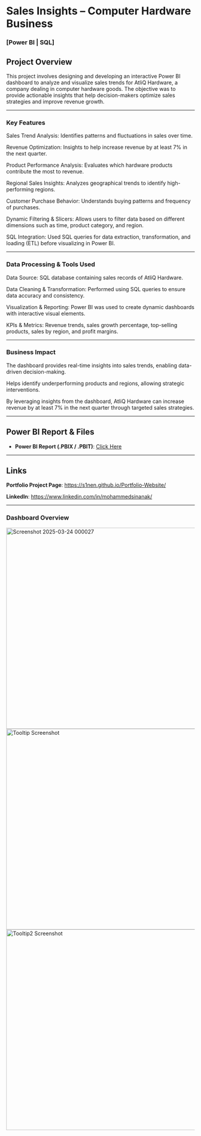 # Sales Insights – Computer Hardware Business

### [Power BI | SQL]

## Project Overview

This project involves designing and developing an interactive Power BI dashboard to analyze and visualize sales trends for AtliQ Hardware, a company dealing in computer hardware goods. The objective was to provide actionable insights that help decision-makers optimize sales strategies and improve revenue growth.

---

### Key Features

Sales Trend Analysis: Identifies patterns and fluctuations in sales over time.

Revenue Optimization: Insights to help increase revenue by at least 7% in the next quarter.

Product Performance Analysis: Evaluates which hardware products contribute the most to revenue.

Regional Sales Insights: Analyzes geographical trends to identify high-performing regions.

Customer Purchase Behavior: Understands buying patterns and frequency of purchases.

Dynamic Filtering & Slicers: Allows users to filter data based on different dimensions such as time, product category, and region.

SQL Integration: Used SQL queries for data extraction, transformation, and loading (ETL) before visualizing in Power BI.

---

### Data Processing & Tools Used

Data Source: SQL database containing sales records of AtliQ Hardware.

Data Cleaning & Transformation: Performed using SQL queries to ensure data accuracy and consistency.

Visualization & Reporting: Power BI was used to create dynamic dashboards with interactive visual elements.

KPIs & Metrics: Revenue trends, sales growth percentage, top-selling products, sales by region, and profit margins.

---

### Business Impact

The dashboard provides real-time insights into sales trends, enabling data-driven decision-making.

Helps identify underperforming products and regions, allowing strategic interventions.

By leveraging insights from the dashboard, AtliQ Hardware can increase revenue by at least 7% in the next quarter through targeted sales strategies.

---

## **Power BI Report & Files**
- **Power BI Report (.PBIX / .PBIT)**: [Click Here](https://app.powerbi.com/reportEmbed?reportId=abac6bc4-a664-46e6-a417-67e93b150f47&autoAuth=true&ctid=ac96d080-3376-4e49-9cbc-95f21bf77faa)   

---

## **Links**  
 **Portfolio Project Page**: https://s1nen.github.io/Portfolio-Website/

 **LinkedIn**: https://www.linkedin.com/in/mohammedsinanak/

---

### **Dashboard Overview**
<img width="538" alt="Screenshot 2025-03-24 000027" src="https://github.com/user-attachments/assets/a2d78618-74bd-4f87-9f77-4d6c76d58b25" />

<img width="537" alt="Tooltip Screenshot" src="https://github.com/user-attachments/assets/707e2d97-ed0e-4dac-995b-800421e4b5b7" />

<img width="537" alt="Tooltip2 Screenshot" src="https://github.com/user-attachments/assets/55ed5e6b-0e00-4351-8df2-dc4de7278980" />

